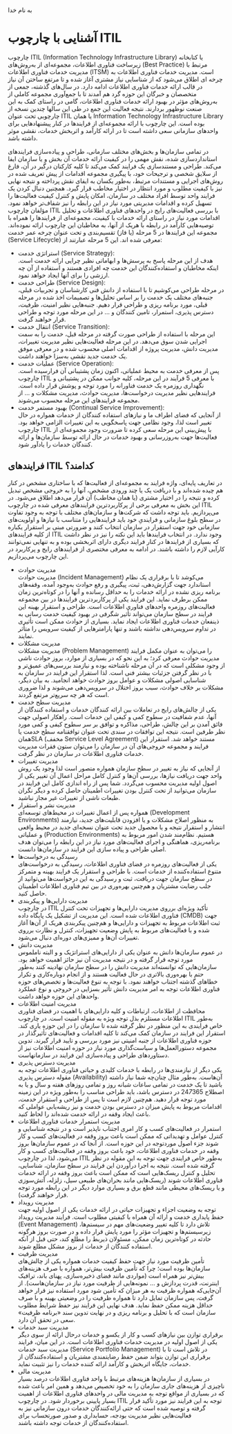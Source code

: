 به نام خدا

# آشنایی با چارچوب ITIL

چارچوب ITIL (Information Technology Infrastructure Library) یا کتابخانه زیرساخت فناوری اطلاعات، مجموعه‌ای از به‌‌روش‌های (Best Practice) مرتبط با مدیریت خدمات فناوری اطلاعات (ITSM) است. مدیریت خدمات فناوری اطلاعات به چرخه ای اطلاق می‌شود که از شناسایی نیاز مشتری آغاز شده و تا مرتفع ساختن آن نیاز در قالب ارائه خدمات فناوری اطلاعات ادامه دارد. در سال‌های گذشته، جمعی از متخصصان و خبرگان این حوزه گرد هم آمدند تا با جمع‌آوری مجموعه کاملی از به‌روش‌های مؤثر در بهبود ارائه خدمات فناوری اطلاعات، گامی در راستای کمک به این صنعت نوظهور بردارند. نتیجه فعالیت این جمع در طی این سالها چندین نسخه از چارچوبی تحت عنوان ITIL یا همان Information Technology Infrastructure Library بوده است. این چارچوب با ارائه مجموعه‌ای از فرایندها در کنار پیشنهادهایی برای واحدهای سازمانی سعی داشته است تا در ارائه کارآمد و اثربخش خدمات، نقشی موثر داشته باشد.

در تمامی سازمان‌ها و بخش‌های مختلف سازمانی، طراحی و پیاده‌سازی فرایندهای استانداردسازی شده، نقش مهمی را در کیفیت ارائه خدمات آن بخش و یا سازمان ایفا می‌کند. طراحی و مستندسازی یک فرایند کمک می‌کند تا کلیه کارکنان درگیر در آن، فارغ از سلایق شخصی و ترجیحات خود، با پیگیری مجموعه اقدامات از پیش تعریف شده در روش‌های اجرایی و مستندات مرتبط، به‌طور یکسان به ایفای نقش پرداخته و نتیجه نهایی نیز با کیفیت مطلوب و مورد انتظار در اختیار مخاطب قرار گیرد. همچنین دنبال کردن یک فرایند واحد توسط افراد مختلف در سازمان، امکان پایش و کنترل کیفیت فعالیت‌ها را تسهیل کرده و اقدامات مدیریتی مورد نیاز در این رابطه را نیز شفاف‌تر خواهد نمود. مؤلفان چارچوب ITIL با بررسی فعالیت‌های رایج در واحدهای فناوری اطلاعات و تحلیل اقدامات مورد نیاز در راستای ارائه خدمات با کیفیت، مجموعه‌ای از فرایندها را همراه با توصیه‌هایی کارآمد در رابطه با هریک از آنها، به مخاطبان این چارچوب ارائه نموده‌اند. مجموعه این فرایندها در 5 مرحله (یا فاز) تقسیم‌بندی و تحت عنوان چرخه عمر خدمت (Service Lifecycle) معرفی شده اند. این 5 مرحله عبارتند از:

- استراتژی خدمت (Service Strategy):\
هدف از این مرحله پاسخ به پرسش‌ها و ابهاماتی نظیر چرایی ارائه خدمت است. اینکه مخاطبان و استفاده‌کنندگان این خدمت چه افرادی هستند و استفاده از آن چه ارزشی را برای آنها ایجاد خواهد نمود.
- طراحی خدمت (Service Design):\
در مرحله طراحی می‌کوشیم تا با استفاده از دانش فنی کارشناسان و تجربیات قبلی، جنبه‌های مختلف یک خدمت را بر اساس تحلیل‌ها و تصمیمات اخذ شده در مرحله قبلی، مورد برنامه ریزی و طراحی قرار دهیم. جنبه‌هایی نظیر امنیت، ظرفیت، دسترس پذیری، استمرار، تامین کنندگان و … در این مرحله مورد توجه و طراحی قرار خواهند گرفت.
- انتقال خدمت (Service Transition):\
این مرحله با استفاده از طراحی صورت گرفته در مرحله قبل، خدمت را به سمت اجرایی شدن سوق می‌دهد. در این مرحله فعالیت‌هایی نظیر مدیریت تغییرات، مدیریت دانش، مدیریت پروژه از اقدامات اصلی محسوب شده و در معرفی موفق یک خدمت جدید نقشی به‌سزا خواهند داشت.
- عملیات خدمت (Service Operation):\
پس از معرفی خدمت به محیط عملیاتی، اکنون زمان پشتیبانی آن فرارسیده است. چارچوب ITIL با معرفی 5 فرآیند در این مرحله، کلیه جوانب ممکن در پشتیبانی و نگهداری روزمره یک خدمت فناورانه را مورد توجه و پوشش قرار داده است. فرایندهایی نظیر مدیریت درخواست‌ها، مدیریت حوادث، مدیریت مشکلات و … از مجموعه فرایندهای این مرحله محسوب می‌شوند.
- بهبود مستمر خدمت (Continual Service Improvement):\
از آنجایی که فضای اطراف ما و نیازهای استفاده کنندگان از خدمات همواره در حال تغییر است لذا، وجود نظامی جهت پاسخگویی به این تغییرات الزامی خواهد بود. چارچوب ITIL با پیش‌بینی این مرحله سعی کرده تا ضرورت وجود مجموعه‌ای از فعالیت‌ها جهت به‌روزرسانی و بهبود خدمات در حال ارائه توسط سازمان‌ها و ارائه کنندگان خدمات را یادآور شود.


## فرایندهای ITIL کدامند؟

در تعاریف پایه‌ای، واژه فرایند به مجموعه‌ای از فعالیت‌ها که با ساختاری مشخص در کنار هم چیده شده‌اند و با دریافت یک یا چند ورودی مشخص، آنها را به خروجی مشخص تبدیل کرده و نتیجه را در اختیار مشتری (یا همان مخاطب) آن قرار می‌دهد اطلاق می‌شود. در این بخش به معرفی برخی از پرکاربردترین فرایندهای معرفی شده در چارچوب ITIL می‌پردازیم. باید توجه داشت که شرکت‌ها و سازمان‌های مختلف با توجه به وجود تفاوت در سطح بلوغ سازمانی و فرایندیِ خود باید فرایندهایی را متناسب با نیازها و اولویت‌های سازمانی خود جهت استقرار در سازمان انتخاب کنند و ضرورتی مبنی بر استقرار یکباره از کلیه فرایندهای ITIL وجود ندارد. در انتخاب فرایندها باید این نکته را نیز در نظر داشت که بسیاری از فرایندها در کنار فرایند دیگری دارای اثربخشی بوده و به تنهایی نمی‌توانند کارآیی لازم را داشته باشند. در ادامه به معرفی مختصری از فرایندهای رایج و پرکاربرد در این چارچوب می‌پردازیم.

- مدیریت حوادث\
مدیریت حوادث (Incident Management) می‌کوشد تا با برقراری یک نظام استاندارد جهت گزارش‌دهی، ثبت، پیگیری و رفع حوادث به‌وجود آمده، وقفه‌های برنامه ریزی نشده در ارائه خدمات را به حداقل رسانده و آنها را در کوتاه‌ترین زمان ممکن برطرف نماید. این فرایند یکی از پرکاربردترین فرایندها در بین مجموعه فعالیت‌های روزمره واحدهای فناوری اطلاعات است. طراحی و استقرار بهینه این فرایند در سطح سازمان می‌تواند تأثیر شگرفی در بهبود کیفیت خدمت رسانی به ذینفعان خدمات فناوری اطلاعات ایجاد نماید. بسیاری از حوادث ممکن است تأثیری در تداوم سرویس‌دهی نداشته باشند و تنها پارامترهایی از کیفیت سرویس را متأثر نمایند.
- مدیریت مشکلات\
مدیریت مشکلات (Problem Management) را می‌توان به عنوان مکمل فرایند مدیریت حوادث معرفی کرد؛ به این نحو که در بسیاری از موارد، بروز حوادث ناشی از وجود مشکلی است که در آن مرحله ناشناخته بوده و نیازمند بررسی‌های عمیق‌تر و با در نظر گرفتن جزئیات بیشتر فنی است. لذا استقرار این فرایند در سازمان به شناسایی اصولی مشکلات و عوامل بروز حوادث خواهد انجامید. به بیان دیگر، مشکلات بر خلاف حوادث، سبب بروز اختلال در سرویس‌دهی می‌شوند و لذا ضروری است که هر چه سریع‌تر مرتفع گردند.
- مدیریت سطح خدمت\
یکی از چالش‌های رایج در تعاملات بین ارائه کنندگان خدمات و استفاده کنندگان از آنها، عدم شفافیت در سطوح کمی و کیفی این خدمات است. راهکار اصولی جهت فائق آمدن بر این چالش، طراحی، مذاکره و توافق بر سر سطوح کیفی و کمی مورد نظر طرفین است. نتیجه این توافقات در سندی تحت عنوان توافقنامه سطح خدمت یا همانSLA  (مخفف Service Level Agreement) مستند خواهد شد. استقرار این فرایند و مجموعه خروجی‌های آن در سازمان را می‌توان ستون فقرات مدیریت خدمات فناوری اطلاعات در سازمان در نظر گرفت.
- مدیریت تغییرات\
از آنجایی که نیاز به تغییر در سطح سازمان همواره متصور است  لذا وجود یک روش واحد جهت دریافت نیازها، بررسی آن‌ها و کنترل کامل مراحل اعمال آن تغییر یکی از اصول اولیه مدیریت محسوب می‌گردد. شما پس از راه اندازی کامل این فرایند در سازمان می‌توانید از تحت کنترل بودن تغییرات اطمینان حاصل کرده و دیگر نگران طبعات ناشی از تغییرات غیر مجاز نباشید.
- مدیریت نشر و استقرار\
همواره پس از اعمال تغییرات در محیط‌های توسعه‌ای (Development Environments) به منظور اصلاح مشکلات و یا افزودن قابلیت‌های جدید، نیازمند انتشار و استقرار نتیجه و یا محصول جدید تحت عنوان نسخه‌ای جدید در محیط واقعی و عملیاتی (Production Environments) هستیم. نظام‌مند شدن امور مربوط به برنامه‌ریزی، هماهنگی و اجرای فعالیت‌های مورد نیاز در این رابطه را می‌توان هدف اصلی طراحی و پیاده سازی این فرایند در سازمان‌ها دانست.
- رسیدگی به درخواست‌ها\
یکی از فعالیت‌های روزمره در فضای فناوری اطلاعات، رسیدگی به درخواست‌های متنوع استفاده‌کننده از خدمات است. با طراحی و استقرار یک فرایند بهینه و متمرکز در سطح سازمان جهت دریافت، ثبت و رسیدگی به این درخواست‌ها می‌توانید از جلب رضایت مشتریان و هم‌چنین بهره‌وری در بین تیم فناوری اطلاعات اطمینان حاصل کنید.
- مدیریت دارایی‌ها و پیکربندی\
در چارچوب ITIL تأکید ویژه‌ای برروی مدیریت دارایی‌ها و تجهیزات تحت کنترل فناوری اطلاعات شده است. این مدیریت از تشکیل یک پایگاه داده (CMDB) جهت ثبت اطلاعات مربوط به تجهیزات و دارایی‌ها و هم‌چنین پیکربندی هریک از آن‌ها آغاز شده و با فعالیت‌های مربوط به پایش وضعیت تجهیزات، کنترل و نظارت برروی تغییرات آن‌ها و ممیزی‌های دوره‌ای دنبال می‌شود.
- مدیریت دانش\
در عموم سازمان‌ها دانش به عنوان یکی از دارایی‌های استراتژیک و و البته ناملموس مورد توجه قرار گرفته و در نتیجه مدیریت آن نیز حائز اهمیت خواهد بود. سازمان‌هایی که توانسته‌اند مدیریت دانش را در سطح سازمان نهادینه کنند به‌طور حتم با بهره‌وری بالاتری در حال فعالیت هستند و از انجام دوباره‌کاری و تکرار خطاهای گذشته اجتناب خواهند نمود. با توجه به تنوع فعالیت‌ها و تخصص‌های حوزه فناوری اطلاعات توجه به امر مدیریت دانش تأثیر بسزایی در خروجی و نوع عملکرد واحدهای این حوزه خواهد داشت.
- مدیریت امنیت اطلاعات\
محافظت از اطلاعات، ارتباطات و کلیه دارایی‌های با اهمیت در فضای فناوری اطلاعات مستلزم بذل توجه ویژه به مقوله امنیت است. در چارچوب ITIL به‌طور خاص فرایندی به این منظور در نظر گرفته شده تا سازمان را در این حوزه یاری کند. استقرار این فرایند در سازمان کمک می‌کند تا کلیه اقدامات و فعالیت‌های تأثیرگذار در حوزه فناوری اطلاعات از جنبه امنیتی نیز مورد بررسی و تایید قرار گیرند. تدوین مجموعه دستورالعمل‌ها و سیاست‌گذاری مورد نیاز در حوزه امنیت اطلاعات نیز از دستاوردهای طراحی و پیاده‌سازی این فرایند در سازمانهاست.
- مدیریت دسترس پذیری\
یکی دیگر از نیازمندی‌ها در رابطه با خدمات کلیدی و حیاتی فناوری اطلاعات توجه به مقوله دسترس پذیری (Availability) آن‌هاست. به‌طور مثال چنان‌چه شما نیاز داشته باشید تا یک خدمت در تمامی ساعات شبانه روز و تمامی روزهای هفته و سال و یا به اصطلاح 24*7*365 در دسترس باشد، باید طراحی مناسب را به‌طور ویژه در این زمینه مورد توجه قرار دهید. هم‌چنین لازم است تا پس از طراحی و استقرار خدمت، اقدامات مربوط به پایش میزان در دسترس بودن خدمت و نیز ریشه‌یابی عواملی که باعث ایجاد وقفه در ارائه خدمت شده‌اند را لحاظ کنید.
- مدیریت استمرار خدمات فناوری اطلاعات\
استمرار در فعالیت‌های کسب و کار امری اجتناب ناپذیر است و در نتیجه شناسایی و کنترل عوامل و تهدیداتی که ممکن است باعث بروز وقفه در فعالیت‌های کسب و کار شوند جزء اصول موردتوجه در این حوزه است. از آنجا که در عموم سازمان‌ها بروز وقفه در خدمات فناوری اطلاعات، خود باعث بروز وقفه در فعالیت‌های کسب و کار می‌شود، لذا در چارچوب ITIL به‌طور خاص فرایندی جهت توجه به این مقوله در نظر گرفته شده است. نتیجه به اجرا درآوردن این فرایند در سطح سازمان، شناسایی، تحلیل و کنترل ریسک‌هایی است که ممکن است باعث بروز وقفه در ارائه خدمات فناوری اطلاعات شوند (ریسک‌هایی مانند بحران‌های طبیعی سیل، زلزله، آتش‌سوزی و یا ریسک‌های محیطی مانند قطع برق و بسیاری موارد دیگر در این رابطه مورد توجه قرار خواهند گرفت).
- مدیریت رویداد\
توجه به وضعیت اجزاء و تجهیزات حیاتی در ارائه خدمات یکی از اصول اولیه جهت حفظ پایداری خدمت و ارائه آن همراه با کیفیتی مطلوب است. فرایند مدیریت رویداد (Event Management) تلاش دارد تا کلیه تغییر وضعیت‌های مهم در سیستم‌ها، زیرسیستم‌ها و تجهیزات مؤثر را مورد پایش قرار داده و در صورت بروز هرگونه حادثه در کوتاه‌ترین زمان ممکن، مسئولان ذیربط را مطلع کند، حتی قبل از آنکه استفاده کنندگان از خدمات از بروز مشکل مطلع شوند.
- مدیریت ظرفیت\
تأمین ظرفیت مورد نیاز جهت حفظ کیفیت خدمات همواره یکی از چالش‌های سازمان‌ها بوده است؛ چرا که تأمین ظرفیت بیش‌تر، همواره با صرف هزینه‌های بیش‌تر نیز همراه است (مواردی مانند فضای ذخیره‌سازی، پهنای باند، ترافیک اینترنت، قدرت پردازش و … نمونه‌هایی از ظرفیت مورد نیاز در سازمان‌هاست). از آن‌جایی‌که همواره ظرفیت به هر میزان که تأمین شود مورد استفاده نیز قرار خواهد گرفت، پس سازمان تمایل دارد تا همواره ظرفیت را در وضعیتی بهینه و با صرف حداقل هزینه ممکن حفظ نماید. هدف نهایی این فرایند نیز حفظ شرایط مطلوب سازمان است که با تحلیل و برنامه ریزی و در نهایت تدوین سند «برنامه ظرفیت» سعی در تحقق آن دارد.
- مدیریت سبد خدمات\
برقراری توازن بین نیازهای کسب و کار از یکسو و خدمات درحال ارائه از سوی دیگر یکی از اصول اولیه در مدیریت خدمات فناوری اطلاعات است. در این میان، فرایند مدیریت سبد خدمات (Service Portfolio Management) در تلاش است تا با برقراری این توازن بتواند ضمن حفظ رضایتمندی مشتریان و استفاده‌کنندگان از خدمات، جایگاه اثربخش و کارآمد ارائه کننده خدمات را نیز تثبیت نماید.
- مدیریت مالی\
در بسیاری از سازمان‌ها هزینه‌های مرتبط با واحد فناوری اطلاعات درصد بسیار ناچیزی از هزینه‌های جاری سازمان را به خود تخصیص می‌دهد و همین امر باعث شده که در بسیاری از مواقع توجه به مدیریت مالی در واحدهای فناوری اطلاعات از اهمیت بسیار پایینی برخوردار شود. در چارچوب ITIL توجه به این فرایند نیز مورد تأکید قرار گرفته و توصیه شده است که حتی ارائه‌کنندگان خدمات درون سازمانی نیز به فعالیت‌هایی نظیر مدیریت بودجه، حسابداری و صدور صورتحساب برای استفاده‌کنندگان از خدمات توجه داشته باشند.
